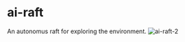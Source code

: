 # ai-raft
An autonomus raft for exploring the environment.
![ai-raft-2](https://user-images.githubusercontent.com/28655454/153299470-3d475cea-57b8-463e-99a2-14f26d8045b9.jpg)
